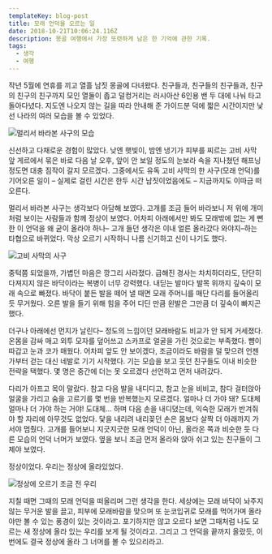 ```yaml
---
templateKey: blog-post
title: 모래 언덕을 오르는 일
date: 2018-10-21T10:06:24.116Z
description: 몽골 여행에서 가장 또렷하게 남은 한 기억에 관한 기록.
tags:
  - 생각
  - 여행
---
```

작년 5월에 연휴를 끼고 열흘 남짓 몽골에 다녀왔다. 친구들과, 친구들의 친구들과, 친구의 친구의 친구까지 모인 열둘이 좁고 덜컹거리는 러시아산 6인용 밴 두 대에 나눠 타고 돌아다녔다. 지도엔 나오지 않는 길을 따라 안내해 준 가이드분 덕에 짧은 시간이지만 낯선 나라의 여러 모습을 볼 수 있었다.

![멀리서 바라본 사구의 모습](/assets/sandhill-remote.jpg)

신선하고 다채로운 경험이 많았다. 낮엔 햇빛이, 밤엔 냉기가 피부를 찌르는 고비 사막 앞 게르에서 묶은 바로 다음 날 오후, 앞이 안 보일 정도의 눈보라 속을 지나쳤던 해프닝 정도면 대충 짐작이 갈지 모르겠다. 그중에서도 유독 고비 사막의 한 사구(모래 언덕)를 기어오른 일이 – 실제로 걸린 시간은 한두 시간 남짓이었음에도 – 지금까지도 이따금 떠오른다.

멀리서 바라본 사구는 생각보다 아담해 보였다. 고개를 조금 들어 바라보니 저 위에 개미처럼 보이는 사람들과 함께 정상이 보였다. 어차피 아래에서만 봐도 모래밖에 없는 게 뻔한 이 언덕을 왜 굳이 올라야 하나– 고개 들던 생각은 이내 얼른 올라갔다 와야지–하는 타협으로 바뀌었다. 막상 오르기 시작하니 나름 신기하고 신이 나기도 했다.

![고비 사막의 사구](/assets/sandhill2.jpg)

중턱쯤 되었을까, 가볍던 마음은 깡그리 사라졌다. 급해진 경사는 차치하더라도, 단단히 다져지지 않은 바닥이라는 복병이 너무 강력했다. 내딛는 발마다 발목 위까지 깊숙이 모래 속으로 빠졌다. 바닥이 붙든 발을 떼어 낼 때면 모래 주머니를 매단 다리를 들어올리듯 무거웠다. 오른 발을 들기 위해 힘을 주어 디딘 만큼 왼발은 그만큼 더 깊숙이 빠지곤 했다.

더구나 아래에선 먼지가 날린다– 정도의 느낌이던 모래바람도 비교가 안 되게 거세졌다. 온몸을 감싸 매고 외투 모자를 덮어쓰고 스카프로 얼굴을 가린 것으로는 부족했다. 뺨이 따갑고 눈과 코가 매웠다. 어차피 앞도 안 보이겠다, 조금이라도 바람을 덜 맞으려 언젠가부터 걷는 대신 네발로 기기 시작했다. 기는 모습을 보고 웃던 친구들도 이내 비슷한 전략을 택했다. 몇 명은 중간에 더는 못 오르겠다 선언하고 먼저 내려갔다.

다리가 아프고 목이 말랐다. 참고 다음 발을 내디디고, 참고 눈을 비비고, 참다 걸터앉아 얼굴을 가리고 숨을 고르기를 몇 번을 반복했는지 모르겠다. 얼마나 더 가야 돼? 도대체 얼마나 더 가야 하는 거야! 도대체… 하며 다음 손을 내디뎠는데, 익숙한 모래가 반겨줘야 할 자리에 아무것도 없었다. 닻을 내리려 내리꽂던 손은 몸보다 살짝 더 아래까지 가서야 멈췄다. 고개를 들어보니 지긋지긋한 모래 언덕이 아닌, 올라온 쪽과 비슷한 듯 다른 모습의 언덕 너머가 보였다. 옆을 보니 조금 먼저 올라와 앉아 쉬고 있는 친구들이 그제야 보였다.

정상이었다. 우리는 정상에 올라있었다.

![정상에 오르기 조금 전 우리](/assets/sandhill-film.jpg)

지칠 때면 그때의 모래 언덕을 떠올리며 그런 생각을 한다. 세상에는 모래 바닥이 놔주지 않는 무거운 발을 끌고, 피부에 모래바람을 맞으며 또 눈코입귀로 모래를 먹어가며 올라야만 볼 수 있는 풍경이 있는 것이라고. 포기하지만 않고 오르다 보면 그때처럼 나도 모르는 새 정상에 올라 있는 우리를 보게 될 것이라고. 그리고 그 언덕을 끝까지 올랐듯, 이번에도 결국 정상에 올라 그 너머를 볼 수 있으리라고.
